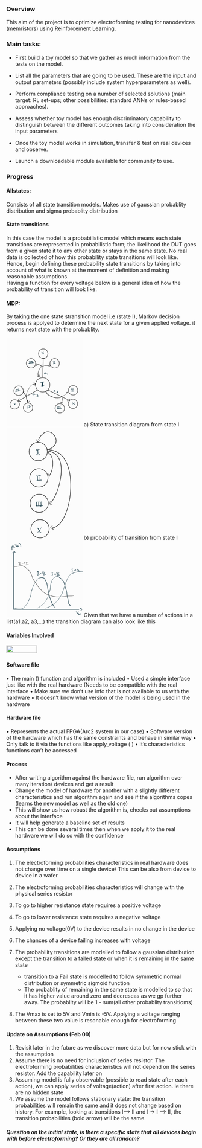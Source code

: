 ### Overview
This aim of the project is to optimize electroforming testing for nanodevices (memristors) using Reinforcement Learning.  

### Main tasks:	 

- First build a toy model so that we gather as much information from the tests on the model.  

- List all the parameters that are going to be used. These are the input and output parameters (possibly include system hyperparameters as well).   

- Perform compliance testing on a number of selected solutions (main target: RL set-ups; other possibilities: standard ANNs or rules-based approaches).  

- Assess whether toy model has enough discriminatory capability to distinguish between the different outcomes taking into consideration the input parameters 

- Once the toy model works in simulation, transfer & test on real devices and observe.  

- Launch a downloadable module available for community to use. 

### Progress

#### Allstates: 
Consists of all state transition models. Makes use of gaussian probablity distribution and sigma probablity distribution 
#### State transitions
In this case the model is a probabilistic model which means each state transitions are represented in probabilistic form; the likelihood the DUT goes from a given state it to any other state or stays in the same state. No real data is collected of how this probability state transitions will look like. Hence, begin defining these probability state transitions by taking into account  of what is known at the moment of definition and making reasonable assumptions.   
Having a function for every voltage below is a general idea of how the probability of transition will look like.
#### MDP: 
By taking the one state stransition model i.e (state I), Markov decision process is applyed to determine the next state for a given applied voltage. it returns next state with the probablity.

 
<img src="https://github.com/MeklitWoldeamlak/eee4_project/blob/master/Data/im1.jpg"  width=40% height=40%>
a)	State transition diagram from state I

<img src="https://github.com/MeklitWoldeamlak/eee4_project/blob/master/Data/im2.jpg"  width=40% height=40%>
b) probability of transition from state I

<img src="https://github.com/MeklitWoldeamlak/eee4_project/blob/master/Data/im3.jpg"  width=40% height=40%>
Given that we have a number of actions in a list(a1,a2, a3,…)  the transition diagram can also look like this

#### Variables Involved  
<img src="https://github.com/MeklitWoldeamlak/eee4_project/blob/master/Data/im.jpg"  width=40% height=40%>

#### Software file
•	The main () function and algorithm is included
•	Used a simple interface just like with the real hardware (Needs to be compatible with the real interface
•	Make sure  we don’t use info that is not available to us with the hardware
•	It doesn’t know what version of the model is being used in the hardware

#### Hardware file
•	Represents the actual FPGA(Arc2 system in our case)
•	Software version of the hardware which has the same constraints and behave in similar way
•	Only talk to it via the functions like apply_voltage ( )
•	It’s characteristics functions can’t be accessed 

#### Process
- After writing algorithm against the hardware file, run algorithm over many iteration/ devices and get a result
- Change the model of hardware for another with a slightly different characteristics and run algorithm again and see if the algorithms copes (learns the new model as well as the old one)
- This will show us how robust the algorithm is, checks out assumptions about the interface 
- It will help generate a baseline set of results
- This can be done several times then when we apply it to the real hardware we will do so with the confidence 

#### Assumptions 

1. The electroforming probabilities characteristics in real hardware does not change over time on a single device/ This can be also from device to device in a wafer  
2. The electroforming probabilities characteristics will change with the physical series resistor
3. To go to higher resistance state requires a positive voltage
4. To go to lower resistance state requires a negative voltage
5. Applying no voltage(0V) to the device results in no change in the device
6. The chances of a device failing increases with voltage
7. The probability transitions are modelled to follow a gaussian distribution except the transition to a failed state or when it is remaining in the same state

    - transition to a Fail state is modelled to follow symmetric normal distribution or symmetric sigmoid function
    - The probablity of remaining in the same state is modelled to so that it has higher value around zero and decreseas as we gp further away. The probablity will be 1 - sum(all other probablity transitioms)
8. The Vmax is set to 5V and Vmin is -5V. Applying a voltage ranging between these two value is resonable enough for electroforming 

#### Update on Assumptions (Feb 09)

1. Revisit later in the future as we discover more data but for now stick with the assumption
2.  Assume there is no need for inclusion of series resistor. The electroforming probabilities characteristics will not depend on the series resistor. Add the capability later on   
9. Assuming model is fully observable (possible to read state after each action), we can apply series of voltage(action) after first action. ie there are no hidden state
10. We assume the model follows stationary state: the transition probabilities will remain the same and it does not change based on history. For example, looking at transitions
 I--> II and I -> I --> II, the transition probabilities (bold arrow) will be the same.

##### Question on the initial state, is there a specific state that all devices begin with before electroforming? Or they are all random?


 